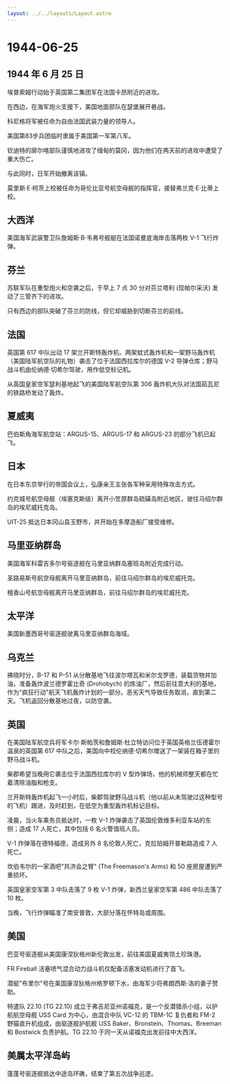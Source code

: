 ```yaml
---
layout: ../../layouts/Layout.astro
---
```


# 1944-06-25

## 1944 年 6 月 25 日

埃普索姆行动始于英国第二集团军在法国卡昂附近的进攻。

在西边，在海军炮火支援下，美国地面部队在瑟堡展开巷战。

科尼格将军被任命为自由法国武装力量的领导人。

美国第83步兵团临时隶属于美国第一军第八军。

钦迪特的廓尔喀部队谨慎地进攻了缅甸的莫冈，因为他们在两天前的进攻中遭受了重大伤亡。

与此同时，日军开始撤离该镇。

莫里斯·E·柯茨上校被任命为哥伦比亚号航空母舰的指挥官，接替弗兰克·E·比蒂上校。

## 大西洋

美国海军武装警卫队詹姆斯·B·韦弗号舰艇在法国诺曼底海岸击落两枚 V-1
飞行炸弹。

## 芬兰

苏联军队在重型炮火和空袭之后，于早上 7 点 30 分对芬兰塔利 (现帕尔采沃)
发动了三管齐下的进攻。

只有西边的部队突破了芬兰的防线，但它却威胁到切断芬兰的前线。

## 法国

英国第 617 中队出动 17
架兰开斯特轰炸机、两架蚊式轰炸机和一架野马轰炸机（美国陆军航空队的礼物）袭击了位于法国西拉库尔的德国
V-2 导弹仓库；野马战斗机由伦纳德·切希尔驾驶，用作低空标记机。

从英国皇家空军瑟利基地起飞的美国陆军航空队第 306
轰炸机大队对法国茹瓦尼的铁路桥发动了轰炸。

## 夏威夷

巴伯斯角海军航空站：ARGUS-15、ARGUS-17 和 ARGUS-23 的部分飞机已起飞。

## 日本

在日本东京举行的帝国会议上，弘康亲王主张各军种采用特殊攻击方式。

约克城号航空母舰（埃塞克斯级）离开小笠原群岛硫磺岛附近地区，驶往马绍尔群岛的埃尼威托克岛。

UIT-25 抵达日本冈山县玉野市，并开始在多摩造船厂接受维修。

## 马里亚纳群岛

美国海军科雷吉多尔号驱逐舰在马里亚纳群岛塞班岛附近完成行动。

圣路易斯号航空母舰离开马里亚纳群岛，前往马绍尔群岛的埃尼威托克。

檀香山号航空母舰离开马里亚纳群岛，前往马绍尔群岛的埃尼威托克。

## 太平洋

美国新墨西哥号驱逐舰驶离马里亚纳群岛海域。

## 乌克兰

拂晓时分，B-17 和 P-51
从分散基地飞往波尔塔瓦和米尔戈罗德，装载货物并加油，准备轰炸波兰德罗霍比奇
(Drohobych)
的炼油厂，然后前往意大利的基地，作为"疯狂行动"航天飞机轰炸计划的一部分。恶劣天气导致任务取消，直到第二天。飞机返回分散基地过夜，以防空袭。

## 英国

在美国陆军航空兵将军卡尔·斯帕茨和詹姆斯·杜立特访问位于英国英格兰伍德霍尔温泉的英国第
617 中队之后，美国向中校伦纳德·切希尔赠送了一架装在箱子里的野马战斗机。

柴郡希望当晚用它袭击位于法国西拉库尔的 V
型炸弹场，他的机械师整天都在忙着清除油脂和枪支。

兰开斯特轰炸机起飞一小时后，柴郡驾驶野马战斗机（他以前从未驾驶过这种型号的飞机）跟进，及时赶到，在低空为重型轰炸机标记目标。

凌晨，当火车乘务员抵达时，一枚 V-1
炸弹袭击了英国伦敦维多利亚车站的东侧；造成 17 人死亡，其中包括 6
名火警值班人员。

V-1 炸弹落在德特福德，造成另外 8 名伦敦人死亡，克拉珀姆开普勒路造成 7
人死亡。

坎伯韦尔的一家酒吧"共济会之臂" (The Freemason\'s Arms) 和 50
座房屋遭到严重损坏。

英国皇家空军第 3 中队击落了 9 枚 V-1 炸弹，新西兰皇家空军第 486
中队击落了 10 枚。

当晚，飞行炸弹瞄准了南安普敦，大部分落在怀特岛或周围。

## 美国

巴亚号驱逐舰从美国康涅狄格州新伦敦出发，前往美国夏威夷领土珍珠港。

FR Fireball 活塞喷气混合动力战斗机仅配备活塞发动机进行了首飞。

潜艇"布里尔"号在美国康涅狄格州格罗顿下水，由海军少将弗朗西斯·洛的妻子赞助。

特遣队 22.10 (TG 22.10)
成立于弗吉尼亚州诺福克，是一个反潜猎杀小组，以护航航空母舰 USS Card
为中心，由混合中队 VC-12 的 TBM-1C 复仇者和 FM-2
野猫直升机组成，由驱逐舰护航舰 USS Baker、Bronstein、Thomas、Breeman 和
Bostwick 负责护航。TG 22.10 于同一天从诺福克出发前往中大西洋。

## 美属太平洋岛屿

蓬蓬号驱逐舰抵达中途岛环礁，结束了第五次战争巡逻。
